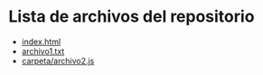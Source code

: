 # Lista de archivos del repositorio

- [index.html](index.html)
- [archivo1.txt](archivo1.txt)
- [carpeta/archivo2.js](carpeta/archivo2.js)
